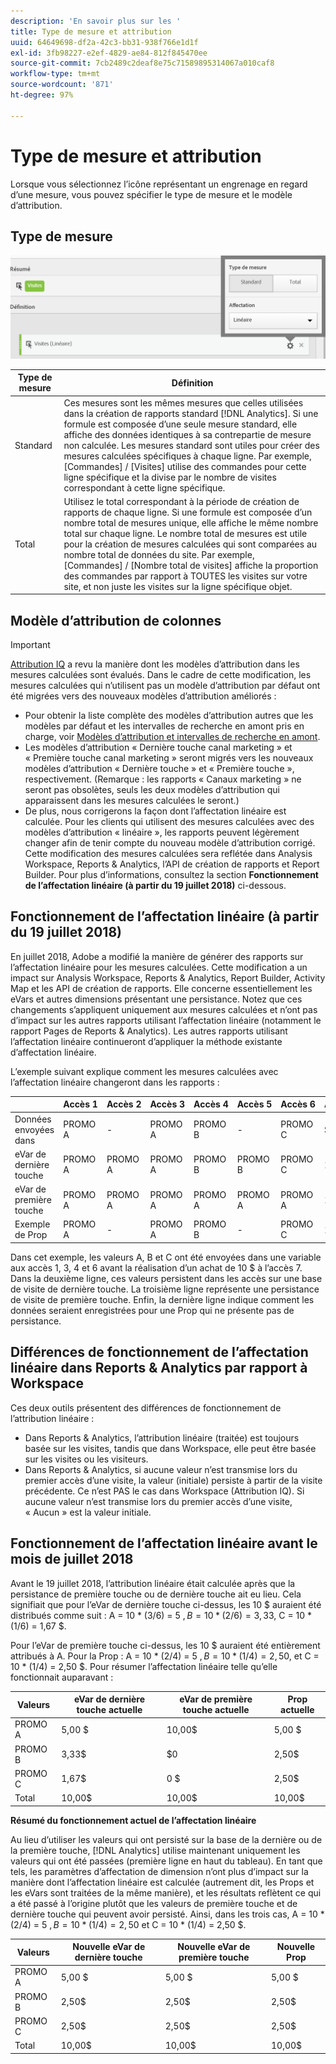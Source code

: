 ```yaml
---
description: 'En savoir plus sur les '
title: Type de mesure et attribution
uuid: 64649698-df2a-42c3-bb31-938f766e1d1f
exl-id: 3fb98227-e2ef-4829-ae84-812f845470ee
source-git-commit: 7cb2489c2deaf8e75c71589895314067a010caf8
workflow-type: tm+mt
source-wordcount: '871'
ht-degree: 97%

---
```


# Type de mesure et attribution

Lorsque vous sélectionnez l’icône représentant un engrenage en regard d’une mesure, vous pouvez spécifier le type de mesure et le modèle d’attribution.

## Type de mesure

![](assets/cm_type_alloc.png)

| Type de mesure | Définition |
|---|---|
| Standard | Ces mesures sont les mêmes mesures que celles utilisées dans la création de rapports standard [!DNL Analytics]. Si une formule est composée d’une seule mesure standard, elle affiche des données identiques à sa contrepartie de mesure non calculée. Les mesures standard sont utiles pour créer des mesures calculées spécifiques à chaque ligne. Par exemple, [Commandes] / [Visites] utilise des commandes pour cette ligne spécifique et la divise par le nombre de visites correspondant à cette ligne spécifique. |
| Total | Utilisez le total correspondant à la période de création de rapports de chaque ligne. Si une formule est composée d’un nombre total de mesures unique, elle affiche le même nombre total sur chaque ligne. Le nombre total de mesures est utile pour la création de mesures calculées qui sont comparées au nombre total de données du site. Par exemple, [Commandes] / [Nombre total de visites] affiche la proportion des commandes par rapport à TOUTES les visites sur votre site, et non juste les visites sur la ligne spécifique objet. |

## Modèle d’attribution de colonnes

>[!IMPORTANT]
>
>[Attribution IQ](/help/analyze/analysis-workspace/attribution/overview.md) a revu la manière dont les modèles dʼattribution dans les mesures calculées sont évalués. Dans le cadre de cette modification, les mesures calculées qui n’utilisent pas un modèle d’attribution par défaut ont été migrées vers des nouveaux modèles d’attribution améliorés :
>
>* Pour obtenir la liste complète des modèles d’attribution autres que les modèles par défaut et les intervalles de recherche en amont pris en charge, voir [Modèles d’attribution et intervalles de recherche en amont](/help/analyze/analysis-workspace/attribution/models.md).
>* Les modèles d’attribution « Dernière touche canal marketing » et « Première touche canal marketing » seront migrés vers les nouveaux modèles d’attribution « Dernière touche » et « Première touche », respectivement. (Remarque : les rapports « Canaux marketing » ne seront pas obsolètes, seuls les deux modèles d’attribution qui apparaissent dans les mesures calculées le seront.)
>* De plus, nous corrigerons la façon dont l’affectation linéaire est calculée. Pour les clients qui utilisent des mesures calculées avec des modèles d’attribution « linéaire », les rapports peuvent légèrement changer afin de tenir compte du nouveau modèle d’attribution corrigé. Cette modification des mesures calculées sera reflétée dans Analysis Workspace, Reports &amp; Analytics, l’API de création de rapports et Report Builder. Pour plus d’informations, consultez la section **Fonctionnement de l’affectation linéaire (à partir du 19 juillet 2018)** ci-dessous.


## Fonctionnement de l’affectation linéaire (à partir du 19 juillet 2018)

En juillet 2018, Adobe a modifié la manière de générer des rapports sur l’affectation linéaire pour les mesures calculées. Cette modification a un impact sur Analysis Workspace, Reports &amp; Analytics, Report Builder, Activity Map et les API de création de rapports. Elle concerne essentiellement les eVars et autres dimensions présentant une persistance. Notez que ces changements s’appliquent uniquement aux mesures calculées et n’ont pas d’impact sur les autres rapports utilisant l’affectation linéaire (notamment le rapport Pages de Reports &amp; Analytics). Les autres rapports utilisant l’affectation linéaire continueront d’appliquer la méthode existante d’affectation linéaire.

L’exemple suivant explique comment les mesures calculées avec l’affectation linéaire changeront dans les rapports :

|  | Accès 1 | Accès 2 | Accès 3 | Accès 4 | Accès 5 | Accès 6 | Accès 7 |
|--- |--- |--- |--- |--- |--- |--- |--- |
| Données envoyées dans | PROMO A | - | PROMO A | PROMO B | - | PROMO C | $10 |
| eVar de dernière touche | PROMO A | PROMO A | PROMO A | PROMO B | PROMO B | PROMO C | 10 $ |
| eVar de première touche | PROMO A | PROMO A | PROMO A | PROMO A | PROMO A | PROMO A | 10 $ |
| Exemple de Prop | PROMO A | - | PROMO A | PROMO B | - | PROMO C | 10 $ |

Dans cet exemple, les valeurs A, B et C ont été envoyées dans une variable aux accès 1, 3, 4 et 6 avant la réalisation d’un achat de 10 $ à l’accès 7. Dans la deuxième ligne, ces valeurs persistent dans les accès sur une base de visite de dernière touche. La troisième ligne représente une persistance de visite de première touche. Enfin, la dernière ligne indique comment les données seraient enregistrées pour une Prop qui ne présente pas de persistance.

## Différences de fonctionnement de l’affectation linéaire dans Reports &amp; Analytics par rapport à Workspace

Ces deux outils présentent des différences de fonctionnement de l’attribution linéaire :

* Dans Reports &amp; Analytics, l’attribution linéaire (traitée) est toujours basée sur les visites, tandis que dans Workspace, elle peut être basée sur les visites ou les visiteurs.
* Dans Reports &amp; Analytics, si aucune valeur n’est transmise lors du premier accès d’une visite, la valeur (initiale) persiste à partir de la visite précédente. Ce n’est PAS le cas dans Workspace (Attribution IQ). Si aucune valeur n’est transmise lors du premier accès d’une visite, « Aucun » est la valeur initiale.

## Fonctionnement de l’affectation linéaire avant le mois de juillet 2018

Avant le 19 juillet 2018, l’attribution linéaire était calculée après que la persistance de première touche ou de dernière touche ait eu lieu. Cela signifiait que pour l’eVar de dernière touche ci-dessus, les 10 $ auraient été distribués comme suit : A = 10 * (3/6) = 5 $, B = 10 * (2/6) = 3,33 $, C = 10 * (1/6) = 1,67 $.

Pour l’eVar de première touche ci-dessus, les 10 $ auraient été entièrement attribués à A. Pour la Prop : A = 10 * (2/4) = 5 $, B = 10 * (1/4) = 2,50 $, et C = 10 * (1/4) = 2,50 $. Pour résumer l’affectation linéaire telle qu’elle fonctionnait auparavant :

| Valeurs | eVar de dernière touche actuelle | eVar de première touche actuelle | Prop actuelle |
|---|---|---|---|
| PROMO A | 5,00 $ | 10,00$ | 5,00 $ |
| PROMO B | 3,33$ | $0 | 2,50$ |
| PROMO C | 1,67$ | 0 $ | 2,50$ |
| Total | 10,00$ | 10,00$ | 10,00$ |

**Résumé du fonctionnement actuel de lʼaffectation linéaire**

Au lieu d’utiliser les valeurs qui ont persisté sur la base de la dernière ou de la première touche, [!DNL Analytics] utilise maintenant uniquement les valeurs qui ont été passées (première ligne en haut du tableau). En tant que tels, les paramètres d’affectation de dimension n’ont plus d’impact sur la manière dont l’affectation linéaire est calculée (autrement dit, les Props et les eVars sont traitées de la même manière), et les résultats reflètent ce qui a été passé à l’origine plutôt que les valeurs de première touche et de dernière touche qui peuvent avoir persisté. Ainsi, dans les trois cas, A = 10 * (2/4) = 5 $, B = 10 * (1/4) = 2,50 $ et C = 10 * (1/4) = 2,50 $.

| Valeurs | Nouvelle eVar de dernière touche | Nouvelle eVar de première touche | Nouvelle Prop |
|---|---|---|---|
| PROMO A | 5,00 $ | 5,00 $ | 5,00 $ |
| PROMO B | 2,50$ | 2,50$ | 2,50$ |
| PROMO C | 2,50$ | 2,50$ | 2,50$ |
| Total | 10,00$ | 10,00$ | 10,00$ |
